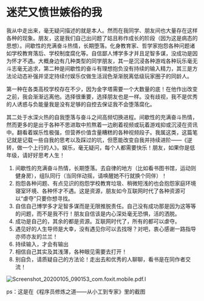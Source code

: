 # 迷茫又愤世嫉俗的我

我从中走出来，毫无疑问描述的就是本人。然而在我同学、朋友间也大量存在这样各种的现象。朋友，这是我们自己出问题了姑且称作成长的阶段（因为这是病态的思想）。间歇性的充满奋斗热情，长期堕落。化身教育家、哲学家抱怨各种问题诸如学校教育落后、学校制度腐化等。自信鄙人博学多才并且足智多谋，没成功是因为怀才不遇。大概身边有几种类型的同学朋友，其一是沉浸各种游戏各种玩乐毫无斗志毫无追求，第二种是间歇性的奋斗有理想抱负没有持续的输入精力，其三是方法论动态补强并坚定持续付娱乐仅做生活润色渐渐脱离低级玩家圈子的同龄人。

第一种在各类高校学校存在不少，因为金字塔需要一个大数量的底！在他作出改变之前，我会渐渐远离他。选择很重要，选择朋友也是一样。没有歧视，我不是优秀的人诱惑与负能量我是没有足够的自控去保证我不会堕落腐化。

其二处于水深火热的自我堕落与奋斗之间高频切换进程。间歇性的充满奋斗热情，然而更多的是出于各种不思进取中煎熬着一边刷着视频或玩着游戏抑或沉浸在资讯中。翻看着娱乐性极强，但营养价值含量糟糕的各种视频段子。我属这类，这篇笔记就是记载一些自我的思考以及踩过的坑，但愿能改变自我并持续进阶——《逆转，做一个上行的人》。娱乐，毫无疑问，每个人都需要快乐！朋友，如果你是低年级，请好好思考人生！



1. 间歇性的充满奋斗热情，长期堕落。去自律的地方（比如看书图书馆，运动则健身房），组队同行（当同伴动摇，请唤醒她不行就换个同伴）！
2. 抱怨各种问题、有点见识的抱怨学校教育垃圾、稍微短浅的也会抱怨家庭环境寝室环境、各种怀才不遇。这是资源，朋友如今互联网时代了各种资源可以“虐夺”只要你想寻找。
3. 自信自己博学多才足智多谋而是无限推脱责任。自己没有成功那是因为这等等的问题，而不是我不行！朋友自信该是内心深处毫无恐惧，活的洒脱。
4. 成功是自己的，其余的都是资源。互联网时代了，所有的都可以虐夺。
5. 遇见好的人生导师是大幸，没有遇见你可以去找呀？对吧，衷心感谢一路指导亦师亦友的兰兰！
6. 持续输入，才会有输出
7. 相信自己其实及其浅薄，各种眼见需要去打开！
8. 别自负，请质疑自己的方法论！走出去和优秀的人聊聊，看书是在同作者交流！




![Screenshot_20200105_090153_com.foxit.mobile.pdf.l](/Users/renyunhong/Downloads/Screenshot_20200105_090153_com.foxit.mobile.pdf.l.jpg)

ps：这是在《程序员修炼之道——从小工到专家》里的截图
